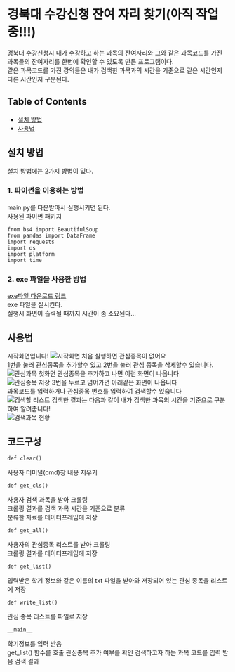 # 경북대 수강신청 잔여 자리 찾기(아직 작업중!!!)

경북대 수강신청시 내가 수강하고 하는 과목의 잔여자리와 그와 같은 과목코드를 가진 과목들의 잔여자리를 한번에 확인할 수 있도록 만든 프로그램이다.   
같은 과목코드를 가진 강의들은 내가 검색한 과목과의 시간을 기준으로 같은 시간인지 다른 시간인지 구분된다.


## Table of Contents

- [설치 방법](#설치-방법)
- [사용법](#사용법)


## 설치 방법
설치 방법에는 2가지 방법이 있다.
### 1. 파이썬을 이용하는 방법   
main.py를 다운받아서 실행시키면 된다.   
사용된 파이썬 패키지   
<pre><code>from bs4 import BeautifulSoup
from pandas import DataFrame
import requests
import os
import platform
import time</code></pre>
### 2. exe 파일을 사용한 방법   
[exe파일 다운로드 링크](http://gofile.me/4Di5L/r7QEOhKPu)   
exe 파일을 실시킨다.   
실행시 화면이 출력될 때까지 시간이 좀 소요된다...

## 사용법
시작화면입니다!
![시작화면](https://user-images.githubusercontent.com/49528515/106889792-d59ca680-672b-11eb-82f3-92374e945954.PNG)
처음 실행하면 관심종목이 없어요   
1번을 눌러 관심종목을 추가할수 있고 2번을 눌러 관심 종목을 삭제할수 있습니다.   
![관심과목 첫화면](https://user-images.githubusercontent.com/49528515/106889852-ecdb9400-672b-11eb-801d-e58eb5689603.PNG)
관심종목을 추가하고 나면 이런 화면이 나옵니다   
![관심종목 저장](https://user-images.githubusercontent.com/49528515/106889899-fc5add00-672b-11eb-9853-4d2d7cf64391.PNG)
3번을 누르고 넘어가면 아래같은 화면이 나옵니다    
과목코드를 입력하거나 관심종목 번호를 입력하여 검색할수 있습니다   
![검색할 리스트](https://user-images.githubusercontent.com/49528515/106889940-0b418f80-672c-11eb-9a54-a538585344fc.PNG)
검색한 결과는 다음과 같이 내가 검색한 과목의 시간을 기준으로 구분하여 알려줍니다!   
![검색과목 현황](https://user-images.githubusercontent.com/49528515/106890294-73907100-672c-11eb-8625-ec800b286eb5.PNG)

## 코드구성
<pre><code>def clear()</code></pre>
사용자 터미널(cmd)창 내용 지우기
<pre><code>def get_cls()</code></pre>
사용자 검색 과목을 받아 크롤링   
크롤링 결과를 검색 과목 시간을 기준으로 분류   
분류한 자료를 데이터프레임에 저장
<pre><code>def get_all()</code></pre>
사용자의 관심종목 리스트를 받아 크롤링   
크롤링 결과를 데이터프레임에 저장
<pre><code>def get_list()</code></pre>
입력받은 학기 정보와 같은 이름의 txt 파일을 받아와 저장되어 있는 관심 종목을 리스트에 저장   
<pre><code>def write_list()</code></pre>
관심 종목 리스트를 파일로 저장
<pre><code>__main__</code></pre>
학기정보를 입력 받음   
get_list() 함수를 호출
관심종목 추가 여부를 확인
검색하고자 하는 과목 코드를 입력 받음
검색 결과 

